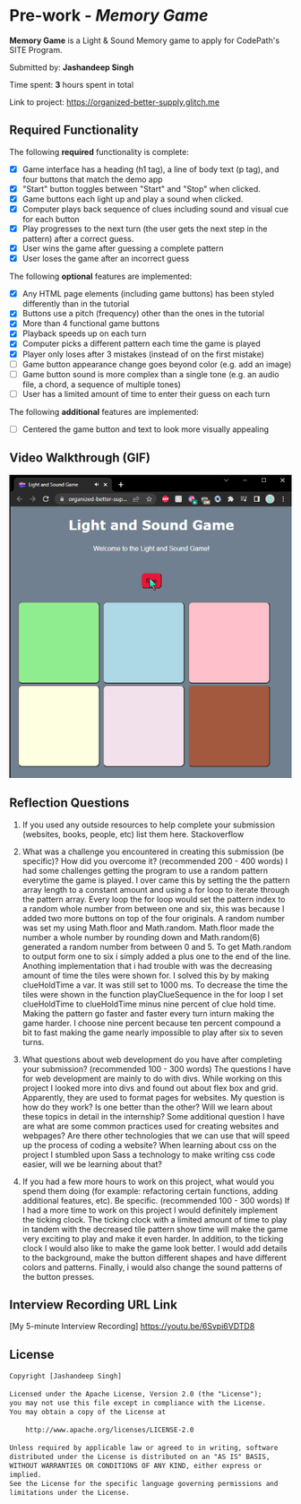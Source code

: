 # Pre-work - *Memory Game*

**Memory Game** is a Light & Sound Memory game to apply for CodePath's SITE Program. 

Submitted by: **Jashandeep Singh**

Time spent: **3** hours spent in total

Link to project: https://organized-better-supply.glitch.me

## Required Functionality

The following **required** functionality is complete:

* [x] Game interface has a heading (h1 tag), a line of body text (p tag), and four buttons that match the demo app
* [x] "Start" button toggles between "Start" and "Stop" when clicked. 
* [x] Game buttons each light up and play a sound when clicked. 
* [x] Computer plays back sequence of clues including sound and visual cue for each button
* [x] Play progresses to the next turn (the user gets the next step in the pattern) after a correct guess. 
* [x] User wins the game after guessing a complete pattern
* [x] User loses the game after an incorrect guess

The following **optional** features are implemented:

* [x] Any HTML page elements (including game buttons) has been styled differently than in the tutorial
* [x] Buttons use a pitch (frequency) other than the ones in the tutorial
* [x] More than 4 functional game buttons
* [x] Playback speeds up on each turn
* [x] Computer picks a different pattern each time the game is played
* [x] Player only loses after 3 mistakes (instead of on the first mistake)
* [ ] Game button appearance change goes beyond color (e.g. add an image)
* [ ] Game button sound is more complex than a single tone (e.g. an audio file, a chord, a sequence of multiple tones)
* [ ] User has a limited amount of time to enter their guess on each turn

The following **additional** features are implemented:

- [ ] Centered the game button and text to look more visually appealing

## Video Walkthrough (GIF)
<img src = "lightandsound.gif">

## Reflection Questions
1. If you used any outside resources to help complete your submission (websites, books, people, etc) list them here. 
Stackoverflow

2. What was a challenge you encountered in creating this submission (be specific)? How did you overcome it? (recommended 200 - 400 words) 
  I had some challenges getting the program to use a random pattern everytime the game is played. I over came this by setting the the pattern array length to a constant amount and using a for loop to iterate through the pattern array. Every loop the for loop would set the pattern index to a random whole number from between one and six, this was because I added two more buttons on top of the four originals. A random number was set my using Math.floor and Math.random. Math.floor made the number a whole number by rounding down and Math.random(6) generated a random number from between 0 and 5. To get Math.random to output form one to six i simply added a plus one to the end of the line. 
  Anothing implementation that i had trouble with was the decreasing amount of time the tiles were shown for. I solved this by by making clueHoldTime a var. It was still set to 1000 ms. To decrease the time the tiles were shown in the function playClueSequence in the for loop I set clueHoldTime to clueHoldTime minus nine percent of clue hold time. Making the pattern go faster and faster every turn inturn making the game harder. I choose nine percent because ten percent compound a bit to fast making the game nearly impossible to play after six to seven turns.

3. What questions about web development do you have after completing your submission? (recommended 100 - 300 words) 
  The questions I have for web development are mainly to do with divs. While working on this project I looked more into divs and found out about flex box and grid. Apparently, they are used to format pages for websites. My question is how do they work? Is one better than the other? Will we learn about these topics in detail in the internship? Some additional question I have are what are some common practices used for creating websites and webpages? Are there other technologies that we can use that will speed up the process of coding a website? When learning about css on the project I stumbled upon Sass a technology to make writing css code easier, will we be learning about that? 

4. If you had a few more hours to work on this project, what would you spend them doing (for example: refactoring certain functions, adding additional features, etc). Be specific. (recommended 100 - 300 words) 
If I had a more time to work on this project I would definitely implement the ticking clock. The ticking clock with a limited amount of time to play in tandem with the decreased tile pattern show time will make the game very exciting to play and make it even harder. In addition, to the ticking clock I would also like to make the game look better. I would add details to the background, make the button different shapes and have different colors and patterns. Finally, i would also change the sound patterns of the button presses. 



## Interview Recording URL Link

[My 5-minute Interview Recording] https://youtu.be/6Svpi6VDTD8


## License

    Copyright [Jashandeep Singh]

    Licensed under the Apache License, Version 2.0 (the "License");
    you may not use this file except in compliance with the License.
    You may obtain a copy of the License at

        http://www.apache.org/licenses/LICENSE-2.0

    Unless required by applicable law or agreed to in writing, software
    distributed under the License is distributed on an "AS IS" BASIS,
    WITHOUT WARRANTIES OR CONDITIONS OF ANY KIND, either express or implied.
    See the License for the specific language governing permissions and
    limitations under the License.
